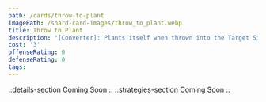 ```yaml
---
path: /cards/throw-to-plant
imagePath: /shard-card-images/throw_to_plant.webp
title: Throw to Plant
description: "[Converter]: Plants itself when thrown into the Target Site."
cost: '3'
offenseRating: 0
defenseRating: 0
tags:
---
```

::details-section
Coming Soon
::
::strategies-section
Coming Soon
::